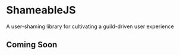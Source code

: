# ShameableJS
A user-shaming library for cultivating a guild-driven user experience

## Coming Soon
